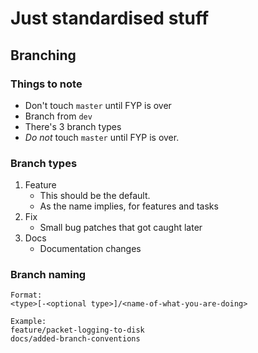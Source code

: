 # Just standardised stuff

## Branching

### Things to note

- Don't touch `master` until FYP is over 
- Branch from `dev`
- There's 3 branch types
- *Do not* touch `master` until FYP is over.

### Branch types

1. Feature 
    - This should be the default.
    - As the name implies, for features and tasks
2. Fix
    - Small bug patches that got caught later
3. Docs
    -  Documentation changes

### Branch naming

```
Format:
<type>[-<optional type>]/<name-of-what-you-are-doing>

Example:
feature/packet-logging-to-disk
docs/added-branch-conventions
```
